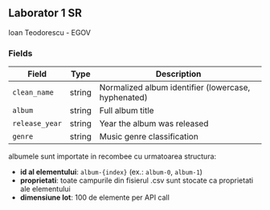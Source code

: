 ﻿
## Laborator 1 SR
Ioan Teodorescu - EGOV

### Fields

| Field | Type | Description |
|-------|------|-------------|
| `clean_name` | string | Normalized album identifier (lowercase, hyphenated) |
| `album` | string | Full album title |
| `release_year` | string | Year the album was released |
| `genre` | string | Music genre classification |

albumele sunt importate in recombee cu urmatoarea structura:

- **id al elementului**: `album-{index}` (ex.: `album-0`, `album-1`)
- **proprietati**: toate campurile din fisierul .csv sunt stocate ca proprietati ale elementului
- **dimensiune lot**: 100 de elemente per API call

